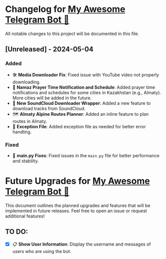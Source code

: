 # Changelog for [My Awesome Telegram Bot 🤖](https://t.me/yerzhanakh-bot)

All notable changes to this project will be documented in this file.

## [Unreleased] - 2024-05-04

### Added

- 🛠 **Media Downloader Fix**: Fixed issue with YouTube video not properly downloading.
- 🕌 **Namaz Prayer Time Notification and Schedule**: Added prayer time notifications and schedules for some cities in Kazakhstan (e.g., Almaty). More cities will be added in the future.
- 🎵 **New SoundCloud Downloader Wrapper**: Added a new feature to download tracks from SoundCloud.
- 🗺 **Almaty Alpine Routes Planner**: Added an inline feature to plan routes in Almaty.
- 📄 **Exception File**: Added exception file as needed for better error handling.

### Fixed

- 🐞 **main.py Fixes**: Fixed issues in the `main.py` file for better performance and stability.


# Future Upgrades for [My Awesome Telegram Bot 🤖](https://t.me/yerzhanakh-bot)

This document outlines the planned upgrades and features that will be implemented in future releases. Feel free to open an issue or request additional features!

## TO DO: 

- [x] 📋 **Show User Information**: Display the username and messages of users who are using the bot.
